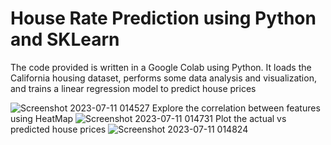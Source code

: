 # House Rate Prediction using Python and SKLearn

The code provided is written in a Google Colab using Python. It loads the California housing dataset, performs some data analysis and visualization, and trains a linear regression model to predict house prices


![Screenshot 2023-07-11 014527](https://github.com/swaz05/House-Rate-Prediction/assets/91139017/140cbb02-513f-4b98-87bc-c17ca1d749db)
Explore the correlation between features using HeatMap
![Screenshot 2023-07-11 014731](https://github.com/swaz05/House-Rate-Prediction/assets/91139017/eebfb224-9618-428c-b307-f78a219ebfe1)
Plot the actual vs predicted house prices
![Screenshot 2023-07-11 014824](https://github.com/swaz05/House-Rate-Prediction/assets/91139017/75a944e0-25b6-4599-9912-98c8b0773b1d)

